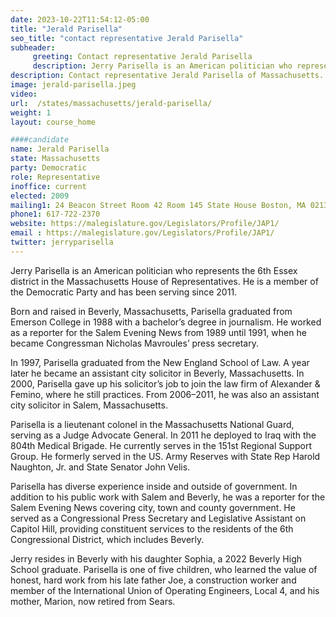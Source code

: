 ```yaml
---
date: 2023-10-22T11:54:12-05:00
title: "Jerald Parisella"
seo_title: "contact representative Jerald Parisella"
subheader:
     greeting: Contact representative Jerald Parisella
     description: Jerry Parisella is an American politician who represents the 6th Essex district in the Massachusetts House of Representatives. He is a member of the Democratic Party and has been serving since 2011.
description: Contact representative Jerald Parisella of Massachusetts. Contact information for Jerald Parisella includes email address, phone number, and mailing address.
image: jerald-parisella.jpeg
video:
url:  /states/massachusetts/jerald-parisella/
weight: 1
layout: course_home

####candidate
name: Jerald Parisella
state: Massachusetts
party: Democratic
role: Representative
inoffice: current
elected: 2009
mailing1: 24 Beacon Street Room 42 Room 145 State House Boston, MA 02133
phone1: 617-722-2370
website: https://malegislature.gov/Legislators/Profile/JAP1/
email : https://malegislature.gov/Legislators/Profile/JAP1/
twitter: jerryparisella
---
```


Jerry Parisella is an American politician who represents the 6th Essex district in the Massachusetts House of Representatives. He is a member of the Democratic Party and has been serving since 2011.

Born and raised in Beverly, Massachusetts, Parisella graduated from Emerson College in 1988 with a bachelor’s degree in journalism. He worked as a reporter for the Salem Evening News from 1989 until 1991, when he became Congressman Nicholas Mavroules’ press secretary.

In 1997, Parisella graduated from the New England School of Law. A year later he became an assistant city solicitor in Beverly, Massachusetts. In 2000, Parisella gave up his solicitor’s job to join the law firm of Alexander & Femino, where he still practices. From 2006–2011, he was also an assistant city solicitor in Salem, Massachusetts.

Parisella is a lieutenant colonel in the Massachusetts National Guard, serving as a Judge Advocate General. In 2011 he deployed to Iraq with the 804th Medical Brigade. He currently serves in the 151st Regional Support Group. He formerly served in the US. Army Reserves with State Rep Harold Naughton, Jr. and State Senator John Velis.

Parisella has diverse experience inside and outside of government. In addition to his public work with Salem and Beverly, he was a reporter for the Salem Evening News covering city, town and county government. He served as a Congressional Press Secretary and Legislative Assistant on Capitol Hill, providing constituent services to the residents of the 6th Congressional District, which includes Beverly.

Jerry resides in Beverly with his daughter Sophia, a 2022 Beverly High School graduate. Parisella is one of five children, who learned the value of honest, hard work from his late father Joe, a construction worker and member of the International Union of Operating Engineers, Local 4, and his mother, Marion, now retired from Sears.
